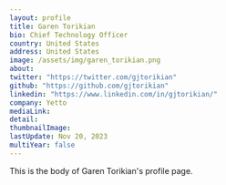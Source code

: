 ```yaml
---
layout: profile
title: Garen Torikian
bio: Chief Technology Officer
country: United States
address: United States
image: /assets/img/garen_torikian.png
about: 
twitter: "https://twitter.com/gjtorikian"
github: "https://github.com/gjtorikian"
linkedin: "https://www.linkedin.com/in/gjtorikian/"
company: Yetto
mediaLink:
detail: 
thumbnailImage:
lastUpdate: Nov 20, 2023
multiYear: false
---
```


This is the body of Garen Torikian's profile page.
